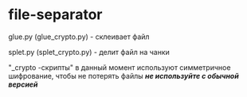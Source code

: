 # file-separator

glue.py (glue_crypto.py) - склеивает файл

splet.py (splet_crypto.py) - делит файл на чанки

"\_crypto -скрипты" в данный момент используют симметричное шифрование, чтобы не потерять файлы ___не используйте с обычной версией___
